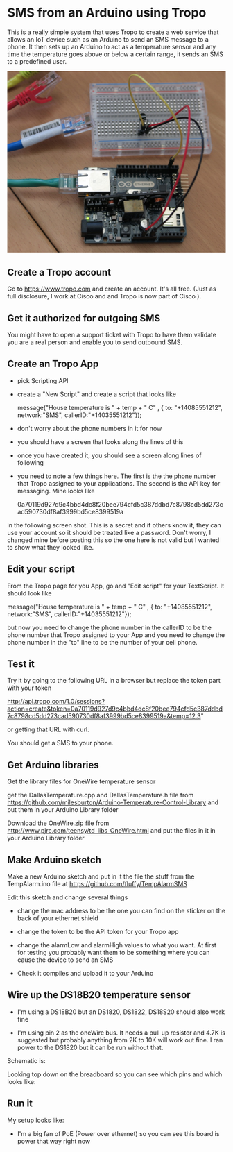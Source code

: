 # SMS from an Arduino using Tropo

This is a really simple system that uses Tropo to create a web service that allows an IoT device such as an Arduino to send an SMS message to a phone. It then sets up an Arduino to act as a temperature sensor and any time the temperature goes above or below a certain range, it sends an SMS to a predefined user.  

![IoT](https://raw.githubusercontent.com/fluffy/TempAlarmSMS/master/Images/all.jpg)

## Create a Tropo account

Go to https://www.tropo.com and create an account. It's all free. (Just as full
disclosure, I work at Cisco and and Tropo is now part of Cisco ). 

## Get it authorized for outgoing SMS 

You might have to open a support ticket with Tropo to have them validate you are
a real person and enable you to send outbound SMS.


## Create an Tropo App

* pick Scripting API

* create a "New Script" and create a script that looks like 

  message("House temperature is " + temp + " C" , {
    to: "+14085551212", 
    network:"SMS", 
    callerID:"+14035551212"});

* don't worry about the phone numbers in it for now

* you should have a screen that looks along the lines of this 

* once you have created it, you should see a screen along lines of following 

* you need to note a few things here. The first is the the phone number that Tropo assigned to your applications. The second is the API key for messaging. Mine looks like 

    0a70119d927d9c4bbd4dc8f20bee794cfd5c387ddbd7c8798cd5dd273cad590730df8af3999bd5ce8399519a

in the following screen shot. This is a secret and if others know it, they can use your account so it should be treated like a password. Don't worry, I changed mine before posting this so the one here is not valid but I wanted to show what they looked like. 

## Edit your script

From the Tropo page for you App, go and "Edit script" for your TextScript. It should look like 

   message("House temperature is " + temp + " C" , {
     to: "+14085551212", 
     network:"SMS", 
     callerID:"+14035551212"});

but now you need to change the phone number in the callerID to be the phone number that Tropo assigned to your App and you need to change the phone number in the "to" line to be the number of your cell phone. 

## Test it

Try it by going to the following URL in a browser but replace the token part with your token 

http://api.tropo.com/1.0/sessions?action=create&token=0a70119d927d9c4bbd4dc8f20bee794cfd5c387ddbd7c8798cd5dd273cad590730df8af3999bd5ce8399519a&temp=12.3"

or getting that URL with curl. 

You should get a SMS to your phone. 

## Get Arduino libraries

Get the library files for OneWire temperature sensor  

get the DallasTemperature.cpp and DallasTemperature.h file from https://github.com/milesburton/Arduino-Temperature-Control-Library and put them in your Arduino Library folder 

Download the OneWire.zip file from http://www.pjrc.com/teensy/td_libs_OneWire.html and put the files in it in your Arduino Library folder 

## Make Arduino sketch 

Make a new Arduino sketch and put in it the file the stuff from the
TempAlarm.ino file at https://github.com/fluffy/TempAlarmSMS 

Edit this sketch and change several things

* change the mac address to be the one you can find on the sticker on the back of your ethernet shield 

* change the token to be the API token for your Tropo app

* change the alarmLow and alarmHigh values to what you want. At first for testing you probably want them to be something where you can cause the device to send an SMS

*  Check it compiles and upload it to your Arduino

## Wire up the DS18B20 temperature sensor

* I'm using a DS18B20 but an DS1820, DS1822, DS18S20 should also work fine 

* I'm using pin 2 as the oneWire bus. It needs a pull up resistor and 4.7K is suggested but probably anything from 2K to 10K will work out fine. I ran power to the DS1820 but it can be run without that. 

Schematic is:

Looking top down on the breadboard so you can see which pins and which looks like:

## Run it

My setup looks like:

*  I'm a big fan of PoE (Power over ethernet) so you can see this board is power that way right now




 

